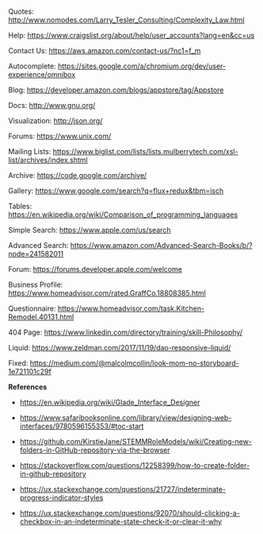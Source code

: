 Quotes: http://www.nomodes.com/Larry_Tesler_Consulting/Complexity_Law.html

Help: https://www.craigslist.org/about/help/user_accounts?lang=en&cc=us

Contact Us: https://aws.amazon.com/contact-us/?nc1=f_m

Autocomplete: https://sites.google.com/a/chromium.org/dev/user-experience/omnibox

Blog: https://developer.amazon.com/blogs/appstore/tag/Appstore

Docs: http://www.gnu.org/

Visualization: http://json.org/

Forums: https://www.unix.com/

Mailing Lists: https://www.biglist.com/lists/lists.mulberrytech.com/xsl-list/archives/index.shtml

Archive: https://code.google.com/archive/

Gallery: https://www.google.com/search?q=flux+redux&tbm=isch

Tables: https://en.wikipedia.org/wiki/Comparison_of_programming_languages

Simple Search: https://www.apple.com/us/search

Advanced Search: https://www.amazon.com/Advanced-Search-Books/b/?node=241582011

Forum: https://forums.developer.apple.com/welcome

Business Profile: https://www.homeadvisor.com/rated.GraffCo.18808385.html

Questionnaire: https://www.homeadvisor.com/task.Kitchen-Remodel.40131.html

404 Page: https://www.linkedin.com/directory/training/skill-Philosophy/

Liquid: https://www.zeldman.com/2017/11/19/dao-responsive-liquid/

Fixed: https://medium.com/@malcolmcollin/look-mom-no-storyboard-1e721101c29f

**References**

* https://en.wikipedia.org/wiki/Glade_Interface_Designer

* https://www.safaribooksonline.com/library/view/designing-web-interfaces/9780596155353/#toc-start

* https://github.com/KirstieJane/STEMMRoleModels/wiki/Creating-new-folders-in-GitHub-repository-via-the-browser

* https://stackoverflow.com/questions/12258399/how-to-create-folder-in-github-repository

* https://ux.stackexchange.com/questions/21727/indeterminate-progress-indicator-styles

* https://ux.stackexchange.com/questions/92070/should-clicking-a-checkbox-in-an-indeterminate-state-check-it-or-clear-it-why